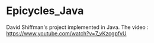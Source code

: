 # Epicycles_Java

David Shiffman's project implemented in Java. The video : https://www.youtube.com/watch?v=7_vKzcgpfvU
